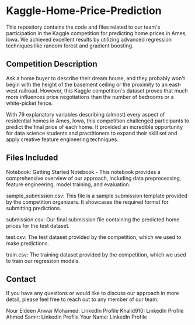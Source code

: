 # Kaggle-Home-Price-Prediction

This repository contains the code and files related to our team's participation in the Kaggle competition for predicting home prices in Ames, Iowa. We achieved excellent results by utilizing advanced regression techniques like random forest and gradient boosting.

## Competition Description
Ask a home buyer to describe their dream house, and they probably won't begin with the height of the basement ceiling or the proximity to an east-west railroad. However, this Kaggle competition's dataset proves that much more influences price negotiations than the number of bedrooms or a white-picket fence.

With 79 explanatory variables describing (almost) every aspect of residential homes in Ames, Iowa, this competition challenged participants to predict the final price of each home. It provided an incredible opportunity for data science students and practitioners to expand their skill set and apply creative feature engineering techniques.

## Files Included
Notebook: Getting Started Notebook - This notebook provides a comprehensive overview of our approach, including data preprocessing, feature engineering, model training, and evaluation.

sample_submission.csv: This file is a sample submission template provided by the competition organizers. It showcases the required format for submitting predictions.

submission.csv: Our final submission file containing the predicted home prices for the test dataset.

test.csv: The test dataset provided by the competition, which we used to make predictions.

train.csv: The training dataset provided by the competition, which we used to train our regression models.

## Contact
If you have any questions or would like to discuss our approach in more detail, please feel free to reach out to any member of our team:

Nour Eldeen Anwar Mohamed: LinkedIn Profile
Khalid910: LinkedIn Profile
Ahmed Samir: LinkedIn Profile
Your Name: LinkedIn Profile
